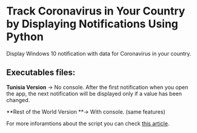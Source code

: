 # Track Coronavirus in Your Country by Displaying Notifications Using Python
Display Windows 10 notification with data for Coronavirus in your country.

## Executables files: 
**Tunisia Version** -> No console. After the first notification when you open the app, the next notification will be displayed only if a value has been changed.

**Rest of the World Version **-> With console. (same features)

For more inforamtions about the script you can check [this article](https://towardsdatascience.com/coronavirus-track-coronavirus-in-your-country-by-displaying-notification-c914b5652088).
